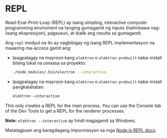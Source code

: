 # REPL

Read-Eval-Print-Loop (REPL) ay isang simpling, interactive computer programming enviroment na tanging gumagamit ng inputs (halimbawa nag-iisang ekspresiyon), pagsusuri, at ibalik ang resulta sa gumagamit.

Ang `repl` modyul na ito ay nagbibigay ng isang REPL implementasyon na maaaring ma-access gamit ang:

* Ipagpalagay na mayroon kang `elektron` o `elektron-prebuilt` naka-install bilang lokal na umaasa sa proyekto:

  ```sh
  ./node_modules/.bin/electron --interactive
  ```
* Ipagpalagay na mayroon kang `elektron` o `elektron-prebuilt` naka-install pangkalahatan:

  ```sh
  elektron –interactive
  ```

This only creates a REPL for the main process. You can use the Console tab of the Dev Tools to get a REPL for the renderer processes.

**Note:** `elektron --interactive` ay hindi magagamit sa Windows.

Matatagpuan ang karagdagang impormasyon sa mga [Node.js REPL docs](https://nodejs.org/dist/latest/docs/api/repl.html).
